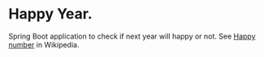 # Happy Year.
Spring Boot application to check if next year will happy or not. See [Happy number](https://en.wikipedia.org/wiki/Happy_number) in Wikipedia.
